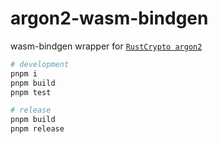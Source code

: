 # argon2-wasm-bindgen

wasm-bindgen wrapper for [`RustCrypto argon2`](https://github.com/RustCrypto/password-hashes/blob/dc23aa160f010bcb02050ae230be868d84367c1d/argon2/README.md)

```sh
# development
pnpm i
pnpm build
pnpm test

# release
pnpm build
pnpm release
```
